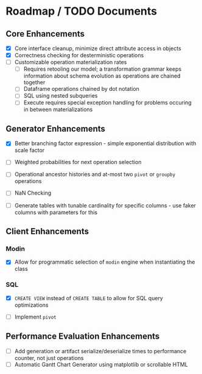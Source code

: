 # Roadmap / TODO Documents

## Core Enhancements
- [x] Core interface cleanup, minimize direct attribute access in objects
- [x] Correctness checking for desterministic operations
- [ ] Customizable operation materialization rates
  - [ ] Requires retooling our model; a transformation grammar keeps information about schema evolution as operations are chained together
  - [ ] Dataframe operations chained by dot notation
  - [ ] SQL using nested subqueries
  - [ ] Execute requires special exception handling for problems occuring in between materializations

## Generator Enhancements
- [X] Better branching factor expression - simple exponential distribution with scale factor
- [ ] Weighted probabilities for next operation selection
- [ ] Operational ancestor histories and at-most two `pivot` or `groupby` operations
- [ ] NaN Checking
- [ ] Generate tables with tunable cardinality for specific columns - use faker columns with parameters for this


## Client Enhancements
### Modin
- [x] Allow for programmatic selection of `modin` engine when instantiating the class

### SQL
- [x] `CREATE VIEW` instead of `CREATE TABLE` to allow for SQL query optimizations
- [ ] Implement `pivot`


## Performance Evaluation Enhancements
- [ ] Add generation or artifact serialize/deserialize times to performance counter, not just operations
- [ ] Automatic Gantt Chart Generator using matplotlib or scrollable HTML
